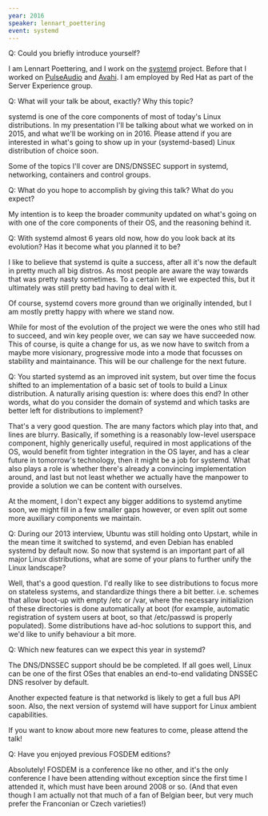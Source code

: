```yaml
---
year: 2016
speaker: lennart_poettering 
event: systemd
---
```


Q: Could you briefly introduce yourself?

I am Lennart Poettering, and I work on the [systemd](http://www.freedesktop.org/wiki/Software/systemd/) project. Before that I worked on [PulseAudio](http://www.freedesktop.org/wiki/Software/PulseAudio/) and [Avahi](http://www.avahi.org/). I am employed by Red Hat as part of the Server Experience group.

Q: What will your talk be about, exactly? Why this topic?

systemd is one of the core components of most of today's Linux distributions. In my presentation I'll be talking about what we worked on in 2015, and what we'll be working on in 2016. Please attend if you are interested in what's going to show up in your (systemd-based) Linux distribution of choice soon.

Some of the topics I'll cover are DNS/DNSSEC support in systemd, networking, containers and control groups.

Q: What do you hope to accomplish by giving this talk? What do you expect?

My intention is to keep the broader community updated on what's going on with one of the core components of their OS, and the reasoning behind it.

Q: With systemd almost 6 years old now, how do you look back at its evolution? Has it become what you planned it to be?

I like to believe that systemd is quite a success, after all it's now the default in pretty much all big distros. As most people are aware the way towards that was pretty nasty sometimes. To a certain level we expected this, but it ultimately was still pretty bad having to deal with it.

Of course, systemd covers more ground than we originally intended, but I am mostly pretty happy with where we stand now.

While for most of the evolution of the project we were the ones who still had to succeed, and win key people over, we can say we have succeeded now. This of course, is quite a change for us, as we now have to switch from a maybe more visionary, progressive mode into a mode that focusses on stability and maintainance. This will be our challenge for the next future.

Q: You started systemd as an improved init system, but over time the focus shifted to an implementation of a basic set of tools to build a Linux distribution. A naturally arising question is: where does this end? In other words, what do you consider the domain of systemd and which tasks are better left for distributions to implement?

That's a very good question. The are many factors which play into that, and lines are blurry. Basically, if something is a reasonably low-level userspace component, highly generically useful, required in most applications of the OS, would benefit from tighter integration in the OS layer, and has a clear future in tomorrow's technology, then it might be a job for systemd. What also plays a role is whether there's already a convincing implementation around, and last but not least whether we actually have the manpower to provide a solution we can be content with ourselves.

At the moment, I don't expect any bigger additions to systemd anytime soon, we might fill in a few smaller gaps however, or even split out some more auxiliary components we maintain.

Q: During our 2013 interview, Ubuntu was still holding onto Upstart, while in the mean time it switched to systemd, and even Debian has enabled systemd by default now. So now that systemd is an important part of all major Linux distributions, what are some of your plans to further unify the Linux landscape?

Well, that's a good question. I'd really like to see distributions to focus more on stateless systems, and standardize things there a bit better. i.e. schemes that allow boot-up with empty /etc or /var, where the necessary initializion of these directories is done automatically at boot (for example, automatic registration of system users at boot, so that /etc/passwd is properly populated). Some distributions have ad-hoc solutions to support this, and we'd like to unify behaviour a bit more.

Q: Which new features can we expect this year in systemd?

The DNS/DNSSEC support should be be completed. If all goes well, Linux can be one of the first OSes that enables an end-to-end validating DNSSEC DNS resolver by default.

Another expected feature is that networkd is likely to get a full bus API soon. Also, the next version of systemd will have support for Linux ambient capabilities.

If you want to know about more new features to come, please attend the talk!

Q: Have you enjoyed previous FOSDEM editions?

Absolutely! FOSDEM is a conference like no other, and it's the only conference I have been attending without exception since the first time I attended it, which must have been around 2008 or so. (And that even though I am actually not that much of a fan of Belgian beer, but very much prefer the Franconian or Czech varieties!)

